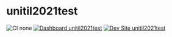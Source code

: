 # unitil2021test

![CI none](https://img.shields.io/badge/ci-none-orange.svg)
[![Dashboard unitil2021test](https://img.shields.io/badge/dashboard-unitil2021test-yellow.svg)](https://dashboard.pantheon.io/sites/284c5810-5048-4e25-ae7e-d483b60363c4#dev/code)
[![Dev Site unitil2021test](https://img.shields.io/badge/site-unitil2021test-blue.svg)](http://dev-unitil2021test.pantheonsite.io/)